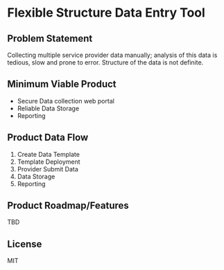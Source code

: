 ﻿# Flexible Structure Data Entry Tool

## Problem Statement

Collecting multiple service provider data manually; analysis of this data is tedious, slow and prone to error. Structure of the data is not definite.

## Minimum Viable Product

* Secure Data collection web portal
* Reliable Data Storage
* Reporting

## Product Data Flow

1. Create Data Template
2. Template Deployment
3. Provider Submit Data
4. Data Storage
5. Reporting

## Product Roadmap/Features

TBD

## License
MIT
